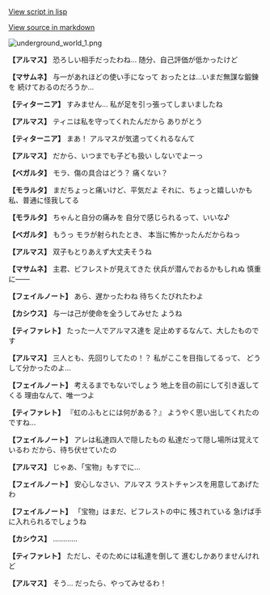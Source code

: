 [View script in lisp](../scripts/101304031.txt)

[View source in markdown](101304031.md)

![underground_world_1.png](../images/backgrounds/underground_world_1.png)

**【アルマス】**
恐ろしい相手だったわね…
随分、自己評価が低かったけど

**【マサムネ】**
与一があれほどの使い手になって
おったとは…いまだ無謀な鍛錬を
続けておるのだろうか…

**【ティターニア】**
すみません…
私が足を引っ張ってしまいましたね

**【アルマス】**
ティニは私を守ってくれたんだから
ありがとう

**【ティターニア】**
まあ！
アルマスが気遣ってくれるなんて

**【アルマス】**
だから、いつまでも子ども扱い
しないでよーっ

**【ベガルタ】**
モラ、傷の具合はどう？
痛くない？

**【モラルタ】**
まだちょっと痛いけど、平気だよ
それに、ちょっと嬉しいかも
私、普通に怪我してる

**【モラルタ】**
ちゃんと自分の痛みを
自分で感じられるって、いいな♪

**【ベガルタ】**
もうっ
モラが射られたとき、
本当に怖かったんだからねっ

**【アルマス】**
双子もとりあえず大丈夫そうね

**【マサムネ】**
主君、ビフレストが見えてきた
伏兵が潜んでおるかもしれぬ
慎重に――

**【フェイルノート】**
あら、遅かったわね
待ちくたびれたわよ

**【カシウス】**
与一は己が使命を全うしてみせた
ようね

**【ティファレト】**
たった一人でアルマス達を
足止めするなんて、大したものです

**【アルマス】**
三人とも、先回りしてたの！？
私がここを目指してるって、
どうして分かったのよ…

**【フェイルノート】**
考えるまでもないでしょう
地上を目の前にして引き返してくる
理由なんて、唯一つよ

**【ティファレト】**
『虹のふもとには何がある？』
ようやく思い出してくれたのですね…

**【フェイルノート】**
アレは私達四人で隠したもの
私達だって隠し場所は覚えているわ
だから、待ち伏せていたの

**【アルマス】**
じゃあ、「宝物」もすでに…

**【フェイルノート】**
安心しなさい、アルマス
ラストチャンスを用意してあげたわ

**【フェイルノート】**
「宝物」はまだ、ビフレストの中に
残されている
急げば手に入れられるでしょうね

**【カシウス】**
…………

**【ティファレト】**
ただし、そのためには私達を倒して
進むしかありませんけれど

**【アルマス】**
そう…
だったら、やってみせるわ！
